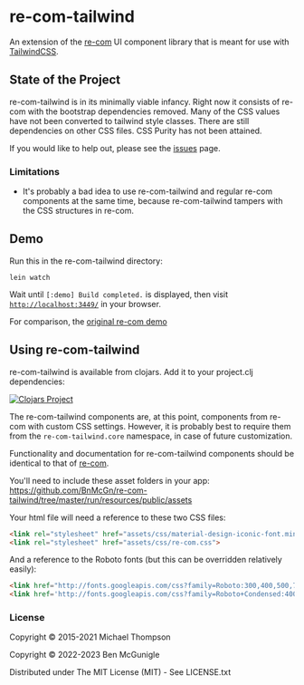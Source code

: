 <!--  [![CI](https://github.com/day8/re-com/workflows/ci/badge.svg)](https://github.com/day8/re-com/actions?workflow=ci)
[![CD](https://github.com/day8/re-com/workflows/cd/badge.svg)](https://github.com/day8/re-com/actions?workflow=cd)
[![GitHub tag (latest by date)](https://img.shields.io/github/v/tag/day8/re-com?style=for-the-badge)](https://github.com/day8/re-com/tags) 
[![Clojars Project](https://img.shields.io/clojars/v/re-com.svg?style=for-the-badge&logo=clojure&logoColor=fff)](https://clojars.org/re-com)
[![GitHub issues](https://img.shields.io/github/issues-raw/day8/re-com?style=for-the-badge&logo=github)](https://github.com/day8/re-com/issues)
[![GitHub pull requests](https://img.shields.io/github/issues-pr/day8/re-com?style=for-the-badge&logo=github)](https://github.com/day8/re-com/pulls)
[![License](https://img.shields.io/github/license/day8/re-com.svg?style=for-the-badge)](license.txt)
-->

# re-com-tailwind

An extension of the [re-com](https://github.com/day8/re-com) UI component library that is meant for use with [TailwindCSS](https://tailwindcss.com/).

## State of the Project

re-com-tailwind is in its minimally viable infancy. Right now it consists of re-com with the bootstrap dependencies removed. Many of the CSS values have not been converted to tailwind style classes. There are still dependencies on other CSS files. CSS Purity has not been attained.

If you would like to help out, please see the [issues](https://github.com/BnMcGn/re-com-tailwind/issues) page.

### Limitations

- It's probably a bad idea to use re-com-tailwind and regular re-com components at the same time, because re-com-tailwind tampers with the CSS structures in re-com.


## Demo

   Run this in the re-com-tailwind directory:
   
   ```shell
   lein watch
   ```
   
   Wait until `[:demo] Build completed.` is displayed, then visit [`http://localhost:3449/`](http://localhost:3449/) in your browser.

   For comparison, the [original re-com demo](https://re-com.day8.com.au/)



## Using re-com-tailwind

re-com-tailwind is available from clojars. Add it to your project.clj dependencies:

[![Clojars Project](https://img.shields.io/clojars/v/org.clojars.bnmcgn/re-com-tailwind.svg)](https://clojars.org/org.clojars.bnmcgn/re-com-tailwind)

The re-com-tailwind components are, at this point, components from re-com with custom CSS settings. However, it is probably best to require them from the `re-com-tailwind.core` namespace, in case of future customization.

Functionality and documentation for re-com-tailwind components should be identical to that of [re-com](https://re-com.day8.com.au/).

You'll need to include these asset folders in your app:
https://github.com/BnMcGn/re-com-tailwind/tree/master/run/resources/public/assets

Your html file will need a reference to these two CSS files:

```html
<link rel="stylesheet" href="assets/css/material-design-iconic-font.min.css">
<link rel="stylesheet" href="assets/css/re-com.css">
```

And a reference to the Roboto fonts (but this can be overridden relatively easily):

```html
<link href="http://fonts.googleapis.com/css?family=Roboto:300,400,500,700,400italic" rel="stylesheet" type="text/css">
<link href='http://fonts.googleapis.com/css?family=Roboto+Condensed:400,300' rel='stylesheet' type='text/css'>
```


### License

Copyright © 2015-2021 Michael Thompson

Copyright © 2022-2023 Ben McGunigle

Distributed under The MIT License (MIT) - See LICENSE.txt

